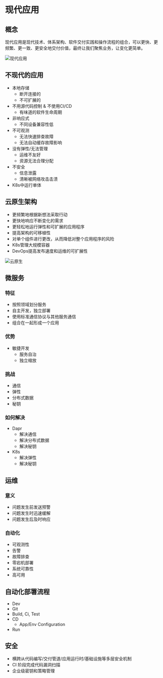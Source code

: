# 现代应用

## 概念

现代应用是现代技术、体系架构、软件交付实践和操作流程的组合，可以更快、更频繁、更一致、更安全地交付价值，最终让我们聚焦业务，让变化更简单。

![现代应用](https://s2.loli.net/2022/12/30/rPpJLhO9CGt6Q1V.png)

## 不现代的应用

* 本地存储
  * 断开连接的
  * 不可扩展的
* 不用源代码控制 & 不使用CI/CD
  * 有味道的软件生命周期
* 非响应式
  * 不同设备兼容性低
* 不可观测
  * 无法快速排查故障
  * 无法自动缓存故障影响
* 没有弹性/无法管理
  * 运维不友好
  * 资源无法合理分配
* 不安全
  * 信息泄露
  * 清晰被网络攻击击溃
* K8s中运行单体

## 云原生架构

* 更频繁地根据新想法采取行动
* 更快地响应不断变化的需求
* 更轻松地运行弹性和可扩展的应用程序
* 提高架构的可移植性
* 对单个组件进行更改，从而降低对整个应用程序的风险
* K8s管理大规模容器
* DevOps提高发布速度和运维的可扩展性

![云原生](https://s2.loli.net/2022/12/30/QDkz3cfjWq6TE5s.png)

## 微服务

### 特征

* 按照领域划分服务
* 自主开发，独立部署
* 使用标准通信协议与其他服务通信
* 组合在一起形成一个应用

### 优势

* 敏捷开发
  * 服务自治
  * 独立缩放

### 挑战

* 通信
* 弹性
* 分布式数据
* 秘钥

### 如何解决

* Dapr
  * 解决通信
  * 解决分布式数据
  * 解决秘钥
* K8s
  * 解决弹性
  * 解决秘钥

## 运维

### 意义

* 问题发生前发送预警
* 问题发生时迅速缓解
* 问题发生后及时响应

### 自动化

* 可观测性
* 告警
* 故障排查
* 零宕机部署
* 系统可靠性
* 高可用

## 自动化部署流程

* Dev
* Git
* Build, Ci, Test
* CD
  * App/Env Configuration
* Run

## 安全

* 横跨从代码编写/交付管道/应用运行时/基础设施等多层安全机制
* CI 阶段完成代码漏洞扫描
* 企业级密钥和策略管理